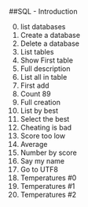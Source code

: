 
##SQL - Introduction

0. list databases
1. Create a database
2. Delete a database
3. List tables
4. Show First table
5. Full description
6. List all in table
7. First add
8. Count 89
9. Full creation
10. List by best
11. Select the best
12. Cheating is bad
13. Score too low
14. Average
15. Number by score
16. Say my name
17. Go to UTF8
18. Temperatures #0
19. Temperatures #1
20. Temperatures #2
